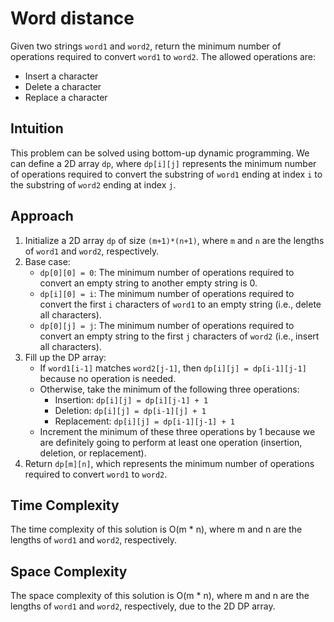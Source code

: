 # Word distance
Given two strings `word1` and `word2`, return the minimum number of operations required to convert `word1` to `word2`. The allowed operations are:
- Insert a character
- Delete a character
- Replace a character

## Intuition
This problem can be solved using bottom-up dynamic programming. We can define a 2D array `dp`, where `dp[i][j]` represents the minimum number of operations required to convert the substring of `word1` ending at index `i` to the substring of `word2` ending at index `j`.

## Approach
1. Initialize a 2D array `dp` of size `(m+1)*(n+1)`, where `m` and `n` are the lengths of `word1` and `word2`, respectively.
2. Base case:
   - `dp[0][0] = 0`: The minimum number of operations required to convert an empty string to another empty string is 0.
   - `dp[i][0] = i`: The minimum number of operations required to convert the first `i` characters of `word1` to an empty string (i.e., delete all characters).
   - `dp[0][j] = j`: The minimum number of operations required to convert an empty string to the first `j` characters of `word2` (i.e., insert all characters).
3. Fill up the DP array:
   - If `word1[i-1]` matches `word2[j-1]`, then `dp[i][j] = dp[i-1][j-1]` because no operation is needed.
   - Otherwise, take the minimum of the following three operations:
     - Insertion: `dp[i][j] = dp[i][j-1] + 1`
     - Deletion: `dp[i][j] = dp[i-1][j] + 1`
     - Replacement: `dp[i][j] = dp[i-1][j-1] + 1`
   - Increment the minimum of these three operations by 1 because we are definitely going to perform at least one operation (insertion, deletion, or replacement).
4. Return `dp[m][n]`, which represents the minimum number of operations required to convert `word1` to `word2`.

## Time Complexity
The time complexity of this solution is O(m * n), where m and n are the lengths of `word1` and `word2`, respectively.

## Space Complexity
The space complexity of this solution is O(m * n), where m and n are the lengths of `word1` and `word2`, respectively, due to the 2D DP array.